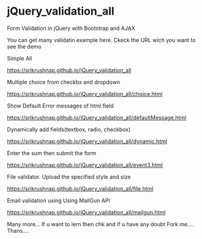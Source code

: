 # jQuery_validation_all
Form Validation in jQuery with Bootstrap and AJAX

You can get many validatin example here.
Ckeck the URL wich you want to see the demo

Simple All

https://srikrushnap.github.io/jQuery_validation_all

Multiple choice from checkbx and dropdown

https://srikrushnap.github.io/jQuery_validation_all/choice.html

Show Default Error messages of html field

https://srikrushnap.github.io/jQuery_validation_all/defaultMessage.html

Dynamically add fields(textbox, radio, checkbox)

https://srikrushnap.github.io/jQuery_validation_all/dynamic.html

Enter the sum then submit the form

https://srikrushnap.github.io/jQuery_validation_all/event3.html

File validator. Upload the specified style and size

https://srikrushnap.github.io/jQuery_validation_all/file.html

Email validation using Using MailGun API

https://srikrushnap.github.io/jQuery_validation_all/mailgun.html


Many more... If u want to lern then chk and if u have any doubt Fork me.... Thans....
